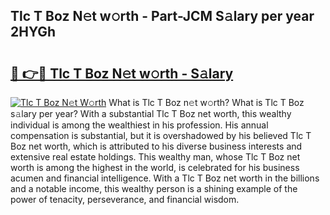## Tlc T Boz N𝚎t w𝚘rth - Part-JCM S𝚊lary per year 2HYGh

# <h2><a href="http://gc47m4.nevu.top/?p=Tlc+T+Boz">🔗 👉🔴 Tlc T Boz N𝚎t w𝚘rth - S𝚊lary</a></h2>

[![Tlc T Boz N𝚎t W𝚘rth](https://i.imgur.com/Oavwk0R.jpeg)](http://gc47m4.nevu.top/?p=Tlc+T+Boz)
What is Tlc T Boz n𝚎t w𝚘rth? What is Tlc T Boz s𝚊lary per year?
With a substantial Tlc T Boz net worth, this wealthy individual is among the wealthiest in his profession. His annual compensation is substantial, but it is overshadowed by his believed Tlc T Boz net worth, which is attributed to his diverse business interests and extensive real estate holdings. This wealthy man, whose Tlc T Boz net worth is among the highest in the world, is celebrated for his business acumen and financial intelligence. With a Tlc T Boz net worth in the billions and a notable income, this wealthy person is a shining example of the power of tenacity, perseverance, and financial wisdom.
